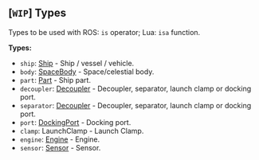 ## \[`WIP`\] Types

Types to be used with ROS: `is` operator; Lua: `isa` function.


**Types:**
- `ship`: [Ship](../API/Ship.md) - Ship / vessel / vehicle.
- `body`: [SpaceBody](../API/SpaceBody.md) - Space/celestial body.
- `part`: [Part](../Parts/PartBase.md) - Ship part.
- `decoupler`: [Decoupler](../Parts/Decoupler.md) - Decoupler, separator, launch clamp or docking port.
- `separator`: [Decoupler](../Parts/Decoupler.md) - Decoupler, separator, launch clamp or docking port.
- `port`: [DockingPort](../Parts/DockingPort.md) - Docking port.
- `clamp`: LaunchClamp - Launch Clamp.
- `engine`: [Engine](../Parts/Engine.md) - Engine.
- `sensor`: [Sensor](../Parts/Sensor.md) - Sensor.
